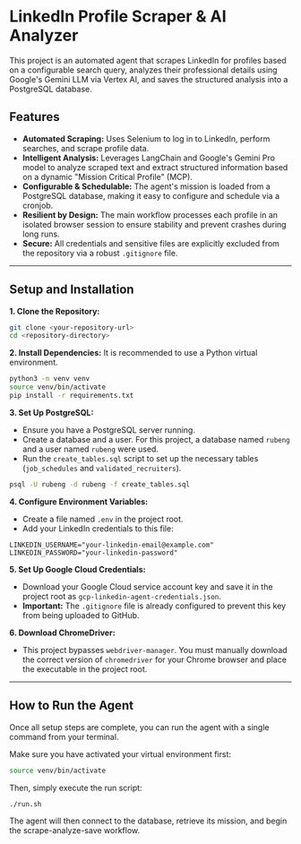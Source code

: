 # LinkedIn Profile Scraper & AI Analyzer

This project is an automated agent that scrapes LinkedIn for profiles based on a configurable search query, analyzes their professional details using Google's Gemini LLM via Vertex AI, and saves the structured analysis into a PostgreSQL database.

## Features

- **Automated Scraping:** Uses Selenium to log in to LinkedIn, perform searches, and scrape profile data.
- **Intelligent Analysis:** Leverages LangChain and Google's Gemini Pro model to analyze scraped text and extract structured information based on a dynamic "Mission Critical Profile" (MCP).
- **Configurable & Schedulable:** The agent's mission is loaded from a PostgreSQL database, making it easy to configure and schedule via a cronjob.
- **Resilient by Design:** The main workflow processes each profile in an isolated browser session to ensure stability and prevent crashes during long runs.
- **Secure:** All credentials and sensitive files are explicitly excluded from the repository via a robust `.gitignore` file.

---

## Setup and Installation

**1. Clone the Repository:**
```bash
git clone <your-repository-url>
cd <repository-directory>
```

**2. Install Dependencies:**
It is recommended to use a Python virtual environment.
```bash
python3 -m venv venv
source venv/bin/activate
pip install -r requirements.txt
```

**3. Set Up PostgreSQL:**
- Ensure you have a PostgreSQL server running.
- Create a database and a user. For this project, a database named `rubeng` and a user named `rubeng` were used.
- Run the `create_tables.sql` script to set up the necessary tables (`job_schedules` and `validated_recruiters`).
```bash
psql -U rubeng -d rubeng -f create_tables.sql
```

**4. Configure Environment Variables:**
- Create a file named `.env` in the project root.
- Add your LinkedIn credentials to this file:
```
LINKEDIN_USERNAME="your-linkedin-email@example.com"
LINKEDIN_PASSWORD="your-linkedin-password"
```

**5. Set Up Google Cloud Credentials:**
- Download your Google Cloud service account key and save it in the project root as `gcp-linkedin-agent-credentials.json`.
- **Important:** The `.gitignore` file is already configured to prevent this key from being uploaded to GitHub.

**6. Download ChromeDriver:**
- This project bypasses `webdriver-manager`. You must manually download the correct version of `chromedriver` for your Chrome browser and place the executable in the project root.

---

## How to Run the Agent

Once all setup steps are complete, you can run the agent with a single command from your terminal.

Make sure you have activated your virtual environment first:
```bash
source venv/bin/activate
```

Then, simply execute the run script:
```bash
./run.sh
```

The agent will then connect to the database, retrieve its mission, and begin the scrape-analyze-save workflow.



